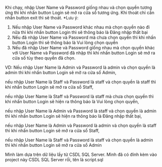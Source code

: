 Khi chạy, nhập User Name và Password giống nhau và chọn quyền tương ứng thì khi nhấn button Login sẽ mở ra cửa sổ tương ứng. Khi thoát chỉ cần nhấn button exit thì sẽ thoát.
*Lưu ý: 
1. Nếu nhập User Name và Password khác nhau mà chọn quyền nào đi nữa thì khi nhấn button Login thì sẽ thông báo là Đăng nhập thất bại
2. Nếu đã nhập User Name và Password mà chưa chọn quyền thì khi nhấn button Login thì sẽ thông báo là Vui lòng chọn quyền
3. Nếu đã nhập User Name và Password giống nhau mà chọn quyền khác với User Name và Password đã nhập thì khi nhấn button Login sẽ mở ra cửa số tùy theo quyền đã chọn.

VD: Nếu nhập User Name là Admin và Password là admin và chọn quyền là admin thì khi nhấn button Login sẽ mở ra cửa sổ Admin,

nếu nhập User Name là Staff và Password là staff và chọn quyền là staff thì khi nhấn button Login sẽ mở ra cửa sổ Staff,

nếu nhập User Name là Staff và Password là staff mà chưa chọn quyền thì khi nhấn button Login sẽ hiện ra thông báo là Vui lòng chọn quyền,

nếu nhập User Name là Admin và Password là staff và chọn quyền là admin thì khi nhấn button Login sẽ hiện ra thông báo là Đăng nhập thất bại,

nếu nhập User Name là Admin và Password là admin và chọn quyền là staff thì khi nhấn button Login sẽ mở ra cửa sổ Staff,

nếu nhập User Name là Staff và Password là staff và chọn quyền là admin thì khi nhấn button Login sẽ mở ra cửa sổ Admin

Mình làm dựa trên dữ liệu lấy từ CSDL SQL Server. Mình đã có đính kèm vào project này CSDL SQL Server rồi, tên là script.sql
